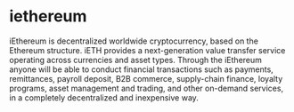 # iethereum

iEthereum is decentralized worldwide cryptocurrency, based on the Ethereum structure. 
iETH provides a next-generation value transfer service operating across currencies and asset types. 
Through the iEthereum anyone will be able to conduct financial transactions such as payments, remittances, payroll deposit, 
B2B commerce, supply-chain finance, loyalty programs, asset management and trading, and other on-demand services, in a 
completely decentralized and inexpensive way.

